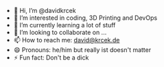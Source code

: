 - 👋 Hi, I’m @davidkrcek
- 👀 I’m interested in coding, 3D Printing and DevOps
- 🌱 I’m currently learning a lot of stuff
- 💞️ I’m looking to collaborate on ...
- 📫 How to reach me: david@krcek.de
- 😄 Pronouns: he/him but really ist doesn't matter
- ⚡ Fun fact: Don't be a dick

<!---
davidkrcek/davidkrcek is a ✨ special ✨ repository because its `README.md` (this file) appears on your GitHub profile.
You can click the Preview link to take a look at your changes.
--->
